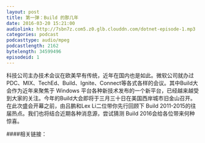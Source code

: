 ```yaml
---
layout: post
title: 第一弹：Build 的那几年
date: 2016-03-20 15:21:00
audiolink: http://7sbn7z.com5.z0.glb.clouddn.com/dotnet-episode-1.mp3
categories: podcast 
podcasttype: audio/mpeg
podcastlength: 2162
bytelength: 34599496 
episodeid: 1
---
```


科技公司主办技术会议在欧美早有传统，近年在国内也是如此。微软公司就办过PDC、MIX、TechEd、Build、Ignite、Connect等各式各样的会议。其中Build大会作为近年来聚焦于 Windows 平台各种新技术发布的一个新平台，已经越来越受到大家的关注。今年的Build大会即将于三月三十日在美国西岸城市旧金山召开。在此次盛会开幕之前，由吕鹏和Lex Li二位带你先行回顾下 Build 2011-2015的往届热点。我们也将结合近期各种消息源，尝试猜测 Build 2016会给各位带来何种惊喜。

####相关链接：
